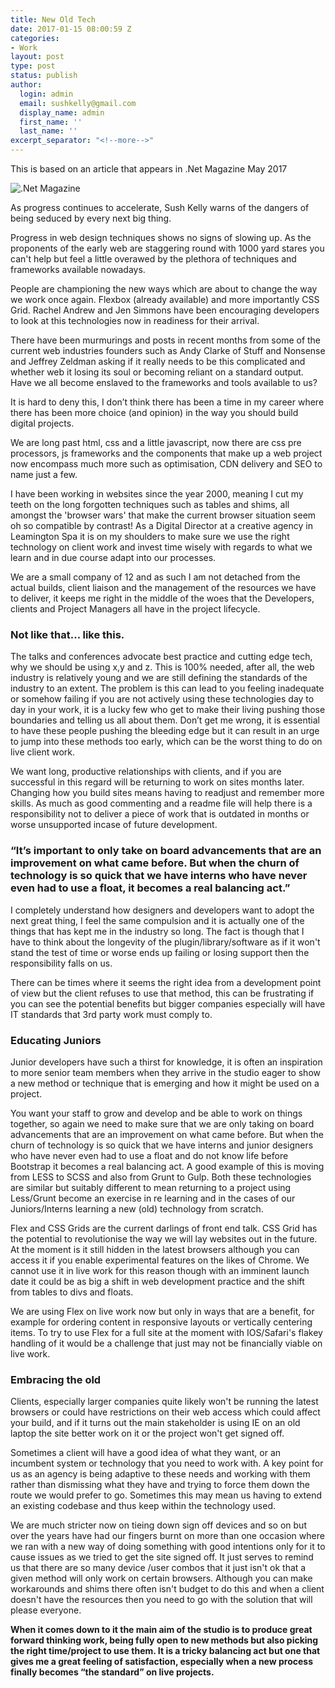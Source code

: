 ```yaml
---
title: New Old Tech
date: 2017-01-15 08:00:59 Z
categories:
- Work
layout: post
type: post
status: publish
author:
  login: admin
  email: sushkelly@gmail.com
  display_name: admin
  first_name: ''
  last_name: ''
excerpt_separator: "<!--more-->"
---
```


<p>This is based on an article that appears in .Net Magazine May 2017</p>

<p><img  src="{{ site.baseurl }}/assets/net.jpg" alt=".Net Magazine"  /></p><!--more-->

<p>As progress continues to accelerate, Sush Kelly warns of the dangers of being seduced by every next big thing.</p>

<p>Progress in web design techniques shows no signs of slowing up. As the proponents of the early web are staggering round with 1000 yard stares you can't help but feel a little overawed by the plethora of techniques and frameworks available nowadays. </p>

<p>People are championing the new ways which are about to change the way we work once again. Flexbox (already available) and more importantly CSS Grid. Rachel Andrew and Jen Simmons have been encouraging developers to look at this technologies now in readiness for their arrival.</p>

<p>There have been murmurings and posts in recent months from some of the current web industries founders such as Andy Clarke of Stuff and Nonsense and Jeffrey Zeldman asking if it really needs to be this complicated and whether web it losing its soul or becoming reliant on a standard output. Have we all become enslaved to the frameworks and tools available to us?</p>

<p>It is hard to deny this, I don’t think there has been a time in my career where there has been more choice (and opinion) in the way you should build digital projects. </p>

<p>We are long past html, css and a little javascript, now there are css pre processors, js frameworks and the components that make up a web project now encompass much more such as optimisation, CDN delivery and  SEO to name just a few.</p>

<p>I have been working in websites since the year 2000, meaning I cut my teeth on the long forgotten techniques such as tables and shims, all amongst the 'browser wars' that make the current browser situation seem oh so compatible by contrast! As a  Digital Director at a creative agency in Leamington Spa  it is on my shoulders to make sure we use the right technology on client work and invest time wisely with regards to what we learn and in due course adapt into our processes. </p>

<p>We are a small company of 12 and as such I am not detached from the actual builds, client liaison and the management of the resources we have to deliver, it keeps me right in the middle of the woes that the Developers, clients and Project Managers all have in the project lifecycle.</p>

<h3>Not like that… like this.</h3>

<p>The talks and conferences advocate best practice and cutting edge tech, why we should be using x,y and z. This is 100% needed, after all,  the web industry is relatively young and we are still defining the standards of the industry to an extent. The problem is this can lead to you feeling inadequate or somehow failing if you are not actively using these technologies day to day in your work, it is a lucky few who get to make their living pushing those boundaries and telling us all about them. Don’t get me wrong, it is essential to have these people pushing the bleeding edge but it can result in an urge to jump into these methods too early, which can be the worst thing to do on live client work. </p>

<p>We want long, productive relationships with clients, and if you are successful in this regard will be returning to work on sites months later. Changing how you build sites means having to readjust and remember more skills. As much as good commenting and a readme file will help there is a responsibility not to deliver a piece of work that is outdated in months or worse unsupported incase of future development.</p>

<h3>“It’s important to only take on board advancements that are an improvement on what came before. But when the churn of technology is so quick that we have interns who have never even had to use a float, it becomes a real balancing act.”</h3>

<p>I completely understand how designers and developers want to adopt the next great thing, I feel the same compulsion and it is actually one of the things that has kept me in the industry so long. The fact is though that I have to think about the longevity of the plugin/library/software as if it won't stand the test of time or worse ends up failing or losing support then the responsibility falls on us. </p>

<p>There can be times where it seems the right idea from a development point of view but the client refuses to use that method, this can be frustrating if you can see the potential benefits but bigger companies especially will have IT standards that 3rd party work must comply to.</p>

<h3>Educating Juniors</h3>

<p>Junior developers have such a thirst for knowledge, it is often an inspiration to more senior team members when they arrive in the studio eager to show a new method or technique that is emerging and how it might be used on a project. </p>

<p>You want your staff to grow and develop and be able to work on things together, so again we need to make sure that we are only taking on board advancements that are an improvement on what came before. But when the churn of technology is so quick that we have interns and junior designers who have never even had to use a float and do not know life before Bootstrap it becomes a real balancing act. A good example of this is moving from LESS to SCSS and also from Grunt to Gulp. Both these technologies are similar but suitably different to mean returning to a project using Less/Grunt become an exercise in re learning and in the cases of our Juniors/Interns learning a new (old) technology from scratch. </p>

<p>Flex and CSS Grids are the current darlings of front end talk. CSS Grid has the potential to revolutionise the way we will lay websites out in the future. At the moment is it still hidden in the latest browsers although you can access it if you enable experimental features on the likes of Chrome. We cannot use it in live work for this reason though with an imminent launch date it could be as big a shift in web development practice and the shift from tables to divs and floats.</p>

<p>We are using Flex on live work now but only in ways that are a benefit, for example for ordering content in responsive layouts or vertically centering items. To try to use Flex for a full site at the moment with IOS/Safari's flakey handling of it would be a challenge that just may not be financially viable on live work. </p>

<h3>Embracing the old</h3>


<p>Clients, especially larger companies quite likely won't be running the latest browsers or could have restrictions on their web access which could affect your build, and if it turns out the main stakeholder is using IE on an old laptop the site better work on it or the project won't get signed off. </p>

<p>Sometimes a client will have a good idea of what they want, or an incumbent system or technology that you need to work with. A key point for us as an agency is being adaptive to these needs and working with them rather than dismissing what they have and trying to force them down the route we would prefer to go. Sometimes this may mean us having to extend an existing codebase and thus keep within the technology used.</p>

<p>We are much stricter now on tieing down sign off devices and so on but over the years have had our fingers burnt on more than one occasion where we ran with a new way of doing something with good intentions only for it to cause issues as we tried to get the site signed off. It just serves to remind us that there are so many device /user combos that it just isn't ok that a given method will only work on certain browsers. Although you can make workarounds and shims there often isn't budget to do this and when a client doesn't have the resources then you need to go with the solution that will please everyone. </p>

<p><strong>When it comes down to it the main aim of the studio is to produce great forward thinking work, being fully open to new methods but also picking the right time/project to use them. It is a tricky balancing act but one that gives me a great feeling of satisfaction, especially when a new process finally becomes “the standard” on live projects.</strong></p>
